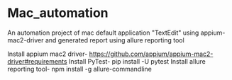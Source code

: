# Mac_automation
An automation project of mac default application "TextEdit" using appium-mac2-driver and generated report using allure reporting tool

Install appium mac2 driver- https://github.com/appium/appium-mac2-driver#requirements
Install PyTest- pip install -U pytest
Install allure reporting tool- npm install -g allure-commandline
